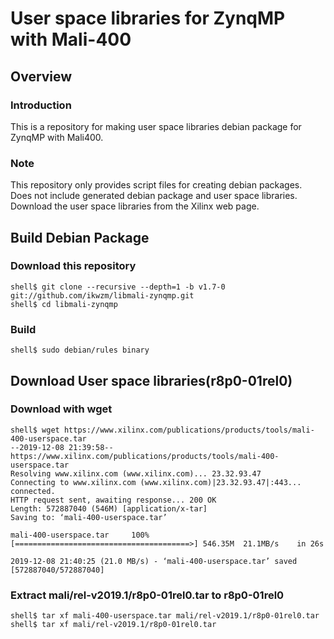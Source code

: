 User space libraries for ZynqMP with Mali-400
====================================================================================

Overview
------------------------------------------------------------------------------------

### Introduction

This is a repository for making user space libraries debian package for ZynqMP with Mali400.

### Note

This repository only provides script files for creating debian packages. Does not include generated debian package and user space libraries. Download the user space libraries from the Xilinx web page.

Build Debian Package
------------------------------------------------------------------------------------

### Download this repository

```console
shell$ git clone --recursive --depth=1 -b v1.7-0 git://github.com/ikwzm/libmali-zynqmp.git
shell$ cd libmali-zynqmp
```

### Build

```console
shell$ sudo debian/rules binary
```

Download User space libraries(r8p0-01rel0)
------------------------------------------------------------------------------------

### Download with wget

```console
shell$ wget https://www.xilinx.com/publications/products/tools/mali-400-userspace.tar 
--2019-12-08 21:39:58--  https://www.xilinx.com/publications/products/tools/mali-400-userspace.tar
Resolving www.xilinx.com (www.xilinx.com)... 23.32.93.47
Connecting to www.xilinx.com (www.xilinx.com)|23.32.93.47|:443... connected.
HTTP request sent, awaiting response... 200 OK
Length: 572887040 (546M) [application/x-tar]
Saving to: ‘mali-400-userspace.tar’

mali-400-userspace.tar     100%[=======================================>] 546.35M  21.1MB/s    in 26s     

2019-12-08 21:40:25 (21.0 MB/s) - ‘mali-400-userspace.tar’ saved [572887040/572887040]

```

### Extract mali/rel-v2019.1/r8p0-01rel0.tar to r8p0-01rel0

```console
shell$ tar xf mali-400-userspace.tar mali/rel-v2019.1/r8p0-01rel0.tar
shell$ tar xf mali/rel-v2019.1/r8p0-01rel0.tar
```
